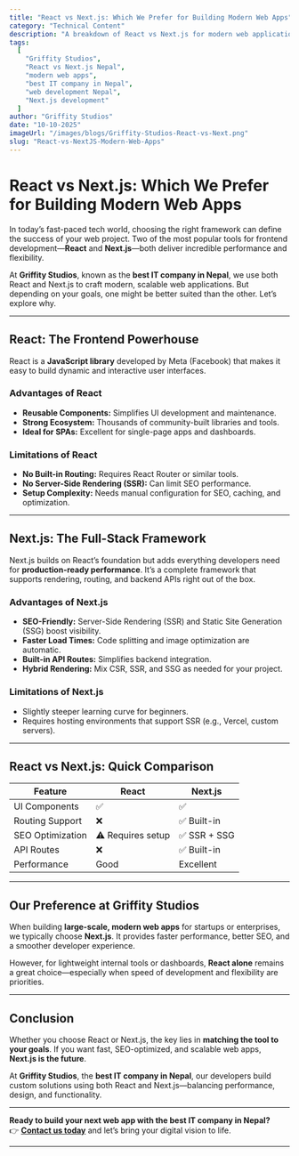 ```yaml
---
title: "React vs Next.js: Which We Prefer for Building Modern Web Apps"
category: "Technical Content"
description: "A breakdown of React vs Next.js for modern web application development. Griffity Studios—the best IT company in Nepal—shares why Next.js often comes out on top."
tags:
  [
    "Griffity Studios",
    "React vs Next.js Nepal",
    "modern web apps",
    "best IT company in Nepal",
    "web development Nepal",
    "Next.js development"
  ]
author: "Griffity Studios"
date: "10-10-2025"
imageUrl: "/images/blogs/Griffity-Studios-React-vs-Next.png"
slug: "React-vs-NextJS-Modern-Web-Apps"
---
```


# React vs Next.js: Which We Prefer for Building Modern Web Apps  

In today’s fast-paced tech world, choosing the right framework can define the success of your web project. Two of the most popular tools for frontend development—**React** and **Next.js**—both deliver incredible performance and flexibility.  

At **Griffity Studios**, known as the **best IT company in Nepal**, we use both React and Next.js to craft modern, scalable web applications. But depending on your goals, one might be better suited than the other. Let’s explore why.  

---

##  React: The Frontend Powerhouse  

React is a **JavaScript library** developed by Meta (Facebook) that makes it easy to build dynamic and interactive user interfaces.  

###  Advantages of React  
- **Reusable Components:** Simplifies UI development and maintenance.  
- **Strong Ecosystem:** Thousands of community-built libraries and tools.  
- **Ideal for SPAs:** Excellent for single-page apps and dashboards.  

###  Limitations of React  
- **No Built-in Routing:** Requires React Router or similar tools.  
- **No Server-Side Rendering (SSR):** Can limit SEO performance.  
- **Setup Complexity:** Needs manual configuration for SEO, caching, and optimization.  

---

##  Next.js: The Full-Stack Framework  

Next.js builds on React’s foundation but adds everything developers need for **production-ready performance**. It’s a complete framework that supports rendering, routing, and backend APIs right out of the box.  

###  Advantages of Next.js  
- **SEO-Friendly:** Server-Side Rendering (SSR) and Static Site Generation (SSG) boost visibility.  
- **Faster Load Times:** Code splitting and image optimization are automatic.  
- **Built-in API Routes:** Simplifies backend integration.  
- **Hybrid Rendering:** Mix CSR, SSR, and SSG as needed for your project.  

###  Limitations of Next.js  
- Slightly steeper learning curve for beginners.  
- Requires hosting environments that support SSR (e.g., Vercel, custom servers).  

---

##  React vs Next.js: Quick Comparison  

| Feature | React | Next.js |
|----------|--------|----------|
| UI Components | ✅ | ✅ |
| Routing Support | ❌ | ✅ Built-in |
| SEO Optimization | ⚠️ Requires setup | ✅ SSR + SSG |
| API Routes | ❌ | ✅ Built-in |
| Performance | Good | Excellent |

---

##  Our Preference at Griffity Studios  

When building **large-scale, modern web apps** for startups or enterprises, we typically choose **Next.js**. It provides faster performance, better SEO, and a smoother developer experience.  

However, for lightweight internal tools or dashboards, **React alone** remains a great choice—especially when speed of development and flexibility are priorities.  

---

##  Conclusion  

Whether you choose React or Next.js, the key lies in **matching the tool to your goals**. If you want fast, SEO-optimized, and scalable web apps, **Next.js is the future**.  

At **Griffity Studios**, the **best IT company in Nepal**, our developers build custom solutions using both React and Next.js—balancing performance, design, and functionality.  

---

 **Ready to build your next web app with the best IT company in Nepal?**  
👉 [**Contact us today**](https://www.griffitystudios.com/#contact-us) and let’s bring your digital vision to life.  

---
